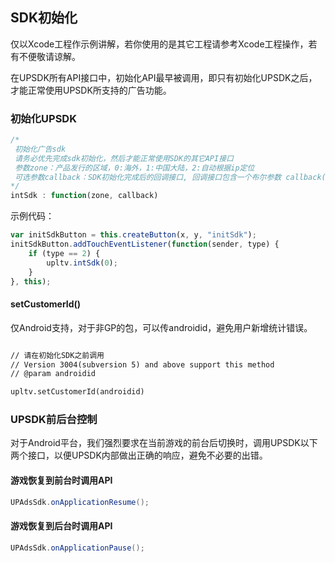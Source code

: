 ## SDK初始化

仅以Xcode工程作示例讲解，若你使用的是其它工程请参考Xcode工程操作，若有不便敬请谅解。

在UPSDK所有API接口中，初始化API最早被调用，即只有初始化UPSDK之后，才能正常使用UPSDK所支持的广告功能。

###  初始化UPSDK
```javascript
/*
 初始化广告sdk
 请务必优先完成sdk初始化，然后才能正常使用SDK的其它API接口
 参数zone：产品发行的区域，0:海外，1:中国大陆，2:自动根据ip定位
 可选参数callback：SDK初始化完成后的回调接口, 回调接口包含一个布尔参数 callback(boolean)，true表示成功，否则失败
*/
intSdk : function(zone, callback)
```

示例代码：
```javascript
var initSdkButton = this.createButton(x, y, "initSdk");
initSdkButton.addTouchEventListener(function(sender, type) {
    if (type == 2) {
        upltv.intSdk(0);
    }
}, this);
```
####  setCustomerId()
仅Android支持，对于非GP的包，可以传androidid，避免用户新增统计错误。
```asp

// 请在初始化SDK之前调用
// Version 3004(subversion 5) and above support this method
// @param androidid

upltv.setCustomerId(androidid)
```

###  UPSDK前后台控制
对于Android平台，我们强烈要求在当前游戏的前台后切换时，调用UPSDK以下两个接口，以便UPSDK内部做出正确的响应，避免不必要的出错。

#### 游戏恢复到前台时调用API
```java
UPAdsSdk.onApplicationResume();
```
#### 游戏恢复到后台时调用API
```java
UPAdsSdk.onApplicationPause();
```

